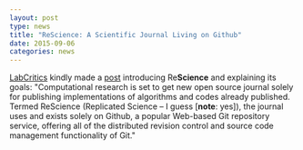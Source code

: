 ```yaml
---
layout: post
type: news
title: "ReScience: A Scientific Journal Living on Github"
date: 2015-09-06
categories: news
---
```


[LabCritics](http://www.labcritics.com) kindly made a [post](http://www.labcritics.com/rescience-a-scientific-journal-with-github-at-its-core-4729/?utm_source=@labcritics) introducing Re**Science** and explaining its goals: "Computational research is set to get new open source journal solely for publishing implementations of algorithms and codes already published. Termed ReScience (Replicated Science – I guess [**note**: yes]), the journal uses and exists solely on Github, a popular Web-based Git repository service, offering all of the distributed revision control and source code management functionality of Git."

